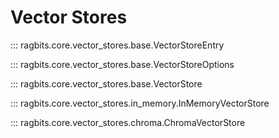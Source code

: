 # Vector Stores

::: ragbits.core.vector_stores.base.VectorStoreEntry

::: ragbits.core.vector_stores.base.VectorStoreOptions

::: ragbits.core.vector_stores.base.VectorStore

::: ragbits.core.vector_stores.in_memory.InMemoryVectorStore

::: ragbits.core.vector_stores.chroma.ChromaVectorStore
